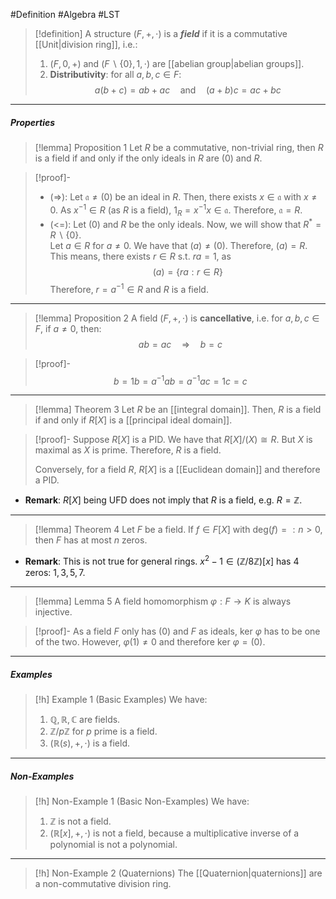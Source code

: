 #Definition #Algebra  #LST 

> [!definition]
> A structure $(F,+,\cdot)$ is a ***field*** if it is a commutative [[Unit|division ring]], i.e.: 
> 1. $(F,0,+)$ and $(F \backslash \{ 0 \},1,\cdot)$ are [[abelian group|abelian groups]].
> 2. **Distributivity**: for all $a,b,c\in F$: $$a(b+c)=ab+ac\quad \text{and}\quad (a+b)c=ac+bc$$
---
##### Properties 
> [!lemma] Proposition 1
> Let $R$ be a commutative, non-trivial ring, then $R$ is a field if and only if the only ideals in $R$ are $(0)$ and $R$.

> [!proof]-
> - (=>): Let $\mathfrak{a}\neq(0)$ be an ideal in $R$. Then, there exists $x\in \mathfrak{a}$ with $x\neq 0$. As $x^{-1}\in R$ (as $R$ is a field), $1_{R}=x^{-1}x\in \mathfrak{a}$. Therefore, $\mathfrak{a}=R$.
> - (<=): Let $(0)$ and $R$ be the only ideals. Now, we will show that $R^{*}=R \backslash \{ 0 \}$.  
>   Let $a\in R$ for $a\neq 0$. We have that $(a)\neq (0)$. Therefore, $(a)=R$.
>   This means, there exists $r\in R$ s.t. $ra=1$, as $$(a)=\{ ra:r\in R \}$$Therefore, $r=a^{-1}\in R$ and $R$ is a field.
---
> [!lemma] Proposition 2
> A field $(F,+,\cdot)$ is **cancellative**, i.e. for $a,b,c\in F$, if $a\neq 0$, then:$$ ab=ac\quad \Longrightarrow \quad b=c$$

> [!proof]-
> $$b=1b=a^{-1}ab=a^{-1}ac=1c=c$$
---
> [!lemma] Theorem 3
> Let $R$ be an [[integral domain]]. Then, $R$ is a field if and only if $R[X]$ is a [[principal ideal domain]].

> [!proof]-
> Suppose $R[X]$ is a PID. We have that $R[X] / (X)\cong R$. But $X$ is maximal as $X$ is prime. Therefore, $R$ is a field.
> 
> Conversely, for a field $R$, $R[X]$ is a [[Euclidean domain]] and therefore a PID.

- **Remark**: $R[X]$ being UFD does not imply that $R$ is a field, e.g. $R=\mathbb{Z}$.
---
> [!lemma] Theorem 4
> Let $F$ be a field. If $f\in F[X]$ with $\text{deg}(f)=:n>0$, then $F$ has at most $n$ zeros.
- **Remark**: This is not true for general rings. $x^{2}-1\in (\mathbb{Z} / 8\mathbb{Z})[x]$ has 4 zeros: $1,3,5,7$.
---
> [!lemma] Lemma 5
> A field homomorphism $\varphi:F\to K$ is always injective.

> [!proof]-
> As a field $F$ only has $(0)$ and $F$ as ideals, $\text{ker }\varphi$ has to be one of the two. However, $\varphi(1)\neq 0$ and therefore $\text{ker }\varphi=(0)$. 
---
##### Examples
> [!h] Example 1 (Basic Examples)
> We have:
> 1. $\mathbb{Q},\mathbb{R},\mathbb{C}$ are fields.
> 2. $\mathbb{Z} / p\mathbb{Z}$ for $p$ prime is a field.
> 4. $(\mathbb{R}(s),+,\cdot)$ is a field.
---
##### Non-Examples
> [!h] Non-Example 1 (Basic Non-Examples)
> We have:
> 1. $\mathbb{Z}$ is not a field.
> 2.  $(\mathbb{R}[x],+,\cdot)$ is not a field, because a multiplicative inverse of a polynomial is not a polynomial.
---
> [!h] Non-Example 2 (Quaternions)
> The [[Quaternion|quaternions]] are a non-commutative division ring.